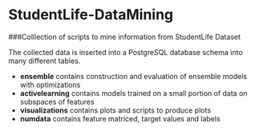 # StudentLife-DataMining
###Colllection of scripts to mine information from StudentLife Dataset

The collected data is inserted into a PostgreSQL database schema into many different tables.

* **ensemble** contains construction and evaluation of ensemble models with optimizations
* **activelearning** contains models trained on a small portion of data on subspaces of features 
* **visualizations** contains plots and scripts to produce plots
* **numdata** contains feature matriced, target values and labels

